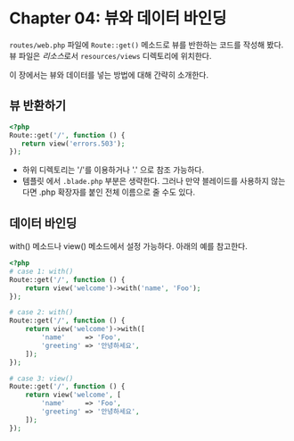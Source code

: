# Chapter 04: 뷰와 데이터 바인딩

`routes/web.php` 파일에 `Route::get()` 메소드로 뷰를 반한하는 코드를 작성해 봤다.
뷰 파일은 *리소스*로서 `resources/views` 디렉토리에 위치한다.

이 장에서는 뷰와 데이터를 넣는 방법에 대해 간략히 소개한다.

## 뷰 반환하기

```php
<?php
Route::get('/', function () {
   return view('errors.503'); 
});
```

* 하위 디렉토리는 '/'를 이용하거나 '.' 으로 참조 가능하다. 
* 템플릿 에서 `.blade.php` 부분은 생략한다. 그러나 만약 블레이드를 사용하지 않는다면 .php 확장자를 붙인 전체
  이름으로 줄 수도 있다.
  

## 데이터 바인딩
with() 메소드나 view() 메소드에서 설정 가능하다. 아래의 예를 참고한다.

```php
<?php
# case 1: with()
Route::get('/', function () {
    return view('welcome')->with('name', 'Foo');
});

# case 2: with()
Route::get('/', function () {
    return view('welcome')->with([
        'name'     => 'Foo',
        'greeting' => '안녕하세요',
    ]);
});

# case 3: view()
Route::get('/', function () {
    return view('welcome', [
        'name'     => 'Foo',
        'greeting' => '안녕하세요',
    ]);
});
```
